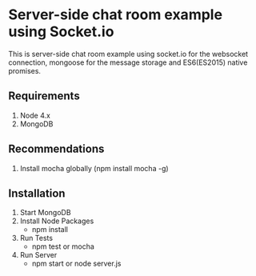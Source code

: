 # Server-side chat room example using Socket.io
This is server-side chat room example using socket.io for the websocket connection, mongoose for the message storage and ES6(ES2015) native promises.

## Requirements
1. Node 4.x
2. MongoDB

## Recommendations
1. Install mocha globally (npm install mocha -g)

## Installation
1. Start MongoDB
1. Install Node Packages
    * npm install
1. Run Tests
    * npm test or mocha
1. Run Server
    * npm start or node server.js
